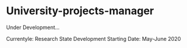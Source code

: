# University-projects-manager
Under Development...

Currentyle: Research State
Development Starting Date: May-June 2020
